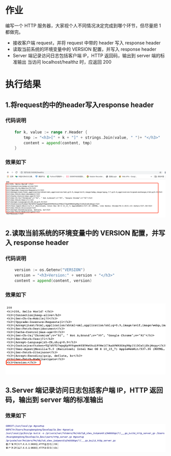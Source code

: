 # 作业
编写一个 HTTP 服务器，大家视个人不同情况决定完成到哪个环节，但尽量把 1 都做完。

* 接收客户端 request，并将 request 中带的 header 写入 response header
* 读取当前系统的环境变量中的 VERSION 配置，并写入 response header
* Server 端记录访问日志包括客户端 IP，HTTP 返回码，输出到 server 端的标准输出
当访问 localhost/healthz 时，应返回 200
  
# 执行结果
## 1.将request的中的header写入response header
### 代码说明
```go
    for k, value := range r.Header {
    	tmp := "<h3>[" + k + "]" + strings.Join(value, " ")+ "</h3>"
    	content = append(content, tmp)
    }
```
### 效果如下
![image](01.png)

## 2.读取当前系统的环境变量中的 VERSION 配置，并写入 response header
### 代码说明
```go
    version := os.Getenv("VERSION")
    version = "<h3>Version:" + version + "</h3>"
    content = append(content, version)
```
### 效果如下
![image](02.png)

## 3.Server 端记录访问日志包括客户端 IP，HTTP 返回码，输出到 server 端的标准输出
### 效果如下
![image](03.png)

